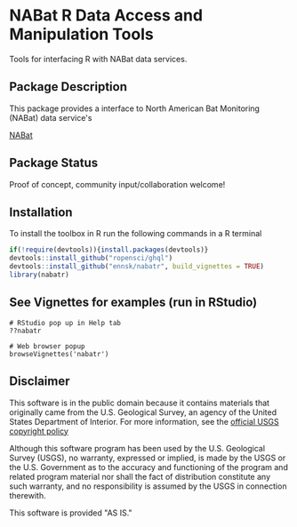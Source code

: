 NABat R Data Access and Manipulation Tools
===

Tools for interfacing R with NABat data services.

## Package Description

This package provides a interface to North American Bat Monitoring (NABat) data service's 

[NABat](https://nabatmonitoring.org/#/home)

## Package Status

Proof of concept, community input/collaboration welcome!

## Installation

To install the toolbox in R run the following commands in a R terminal

```R
if(!require(devtools)){install.packages(devtools)}
devtools::install_github("ropensci/ghql")
devtools::install_github("ennsk/nabatr", build_vignettes = TRUE)
library(nabatr)
```

## See Vignettes for examples (run in RStudio)
```
# RStudio pop up in Help tab
??nabatr

# Web browser popup
browseVignettes('nabatr')
```


## Disclaimer
This software is in the public domain because it contains materials that originally came from the U.S. Geological Survey, an agency of the United States Department of Interior. For more information, see the [official USGS copyright policy](https://www.usgs.gov/visual-id/credit_usgs.html#copyright/ "official USGS copyright policy")

Although this software program has been used by the U.S. Geological Survey (USGS), no warranty, expressed or implied, is made by the USGS or the U.S. Government as to the accuracy and functioning of the program and related program material nor shall the fact of distribution constitute any such warranty, and no responsibility is assumed by the USGS in connection therewith.

This software is provided "AS IS."

